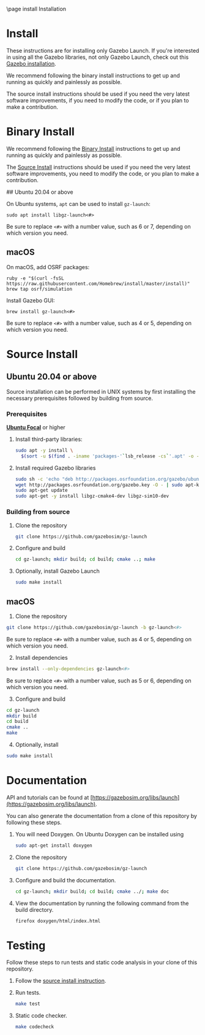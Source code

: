 \page install Installation

# Install

These instructions are for installing only Gazebo Launch. If you're interested
in using all the Gazebo libraries, not only Gazebo Launch, check out this
[Gazebo installation](https://gazebosim.org/docs/latest/install).

We recommend following the binary install instructions to get up and running as
quickly and painlessly as possible.

The source install instructions should be used if you need the very latest
software improvements, if you need to modify the code, or if you plan to make a
contribution.

# Binary Install

We recommend following the [Binary Install](#binary-install) instructions to get up and running as quickly and painlessly as possible.

The [Source Install](#source-install) instructions should be used if you need the very latest software improvements, you need to modify the code, or you plan to make a contribution.

## Ubuntu 20.04 or above

On Ubuntu systems, `apt` can be used to install `gz-launch`:

```
sudo apt install libgz-launch<#>
```

Be sure to replace `<#>` with a number value, such as 6 or 7, depending on
which version you need.

## macOS

On macOS, add OSRF packages:
  ```
  ruby -e "$(curl -fsSL https://raw.githubusercontent.com/Homebrew/install/master/install)"
  brew tap osrf/simulation
  ```

Install Gazebo GUI:
  ```
  brew install gz-launch<#>
  ```

Be sure to replace `<#>` with a number value, such as 4 or 5, depending on
which version you need.

# Source Install


## Ubuntu 20.04 or above

Source installation can be performed in UNIX systems by first installing the
necessary prerequisites followed by building from source.

### Prerequisites

**[Ubuntu Focal](http://releases.ubuntu.com/20.04/)** or higher

1. Install third-party libraries:

    ```sh
    sudo apt -y install \
      $(sort -u $(find . -iname 'packages-'`lsb_release -cs`'.apt' -o -iname 'packages.apt' | grep -v '/\.git/') | sed '/gz\|sdf/d' | tr '\n' ' ')
    ```

1. Install required Gazebo libraries

    ```sh
    sudo sh -c 'echo "deb http://packages.osrfoundation.org/gazebo/ubuntu-stable `lsb_release -cs` main" > /etc/apt/sources.list.d/gazebo-stable.list'
    wget http://packages.osrfoundation.org/gazebo.key -O - | sudo apt-key add -
    sudo apt-get update
    sudo apt-get -y install libgz-cmake4-dev libgz-sim10-dev
    ```

### Building from source

1. Clone the repository

    ```sh
    git clone https://github.com/gazebosim/gz-launch
    ```

2. Configure and build

    ```sh
    cd gz-launch; mkdir build; cd build; cmake ..; make
    ```

3. Optionally, install Gazebo Launch

    ```sh
    sudo make install
    ```

## macOS

1. Clone the repository

  ```sh
  git clone https://github.com/gazebosim/gz-launch -b gz-launch<#>
  ```

  Be sure to replace `<#>` with a number value, such as 4 or 5, depending on
  which version you need.

2. Install dependencies

  ```sh
  brew install --only-dependencies gz-launch<#>
  ```

  Be sure to replace `<#>` with a number value, such as 5 or 6, depending on
  which version you need.

3. Configure and build

  ```sh
  cd gz-launch
  mkdir build
  cd build
  cmake ..
  make
  ```

4. Optionally, install

  ```sh
  sudo make install
  ```

# Documentation

API and tutorials can be found at [https://gazebosim.org/libs/launch](https://gazebosim.org/libs/launch).

You can also generate the documentation from a clone of this repository by following these steps.

1. You will need Doxygen. On Ubuntu Doxygen can be installed using

    ```sh
    sudo apt-get install doxygen
    ```

2. Clone the repository

    ```sh
    git clone https://github.com/gazebosim/gz-launch
    ```

3. Configure and build the documentation.

    ```sh
    cd gz-launch; mkdir build; cd build; cmake ../; make doc
    ```

4. View the documentation by running the following command from the build directory.

    ```sh
    firefox doxygen/html/index.html
    ```

# Testing

Follow these steps to run tests and static code analysis in your clone of this repository.

1. Follow the [source install instruction](#source-install).

2. Run tests.

    ```sh
    make test
    ```

3. Static code checker.

    ```sh
    make codecheck
    ```
